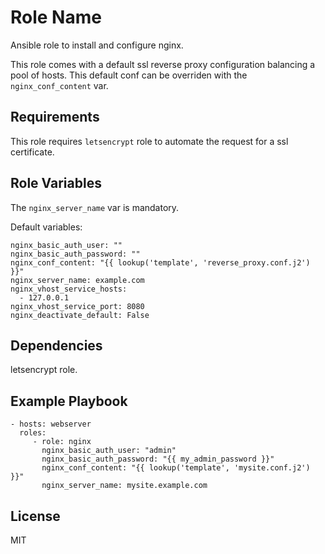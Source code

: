 Role Name
=========

Ansible role to install and configure nginx.

This role comes with a default ssl reverse proxy configuration balancing
a pool of hosts.
This default conf can be overriden with the `nginx_conf_content` var.

Requirements
------------

This role requires `letsencrypt` role to automate the request for a ssl
certificate.

Role Variables
--------------

The `nginx_server_name` var is mandatory.

Default variables:

    nginx_basic_auth_user: ""
    nginx_basic_auth_password: ""
    nginx_conf_content: "{{ lookup('template', 'reverse_proxy.conf.j2') }}"
    nginx_server_name: example.com
    nginx_vhost_service_hosts:
      - 127.0.0.1
    nginx_vhost_service_port: 8080
    nginx_deactivate_default: False

Dependencies
------------

letsencrypt role.

Example Playbook
----------------

    - hosts: webserver
      roles:
         - role: nginx
           nginx_basic_auth_user: "admin"
           nginx_basic_auth_password: "{{ my_admin_password }}"
           nginx_conf_content: "{{ lookup('template', 'mysite.conf.j2') }}"
           nginx_server_name: mysite.example.com

License
-------

MIT
